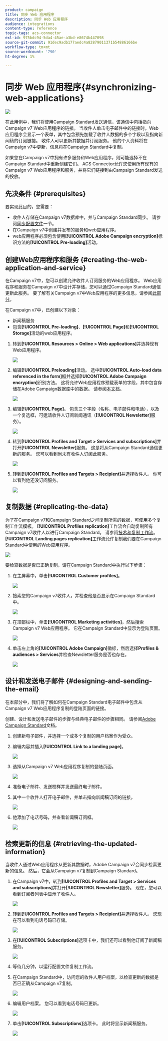 ```yaml
---
product: campaign
title: 同步 Web 应用程序
description: 同步 Web 应用程序
audience: integrations
content-type: reference
topic-tags: acs-connector
exl-id: 975bdc94-5da4-45ae-a3bd-e8674b447098
source-git-commit: 91dec9adb177aedc4a82879011371b54886166be
workflow-type: tm+mt
source-wordcount: '790'
ht-degree: 1%

---
```


# 同步 Web 应用程序{#synchronizing-web-applications}

![](../../assets/v7-only.svg)

在此用例中，我们将使用Campaign Standard发送通信，该通信中包括指向Campaign v7 Web应用程序的链接。 当收件人单击电子邮件中的链接时，Web应用程序会显示一个表单，其中包含预先加载了收件人数据的多个字段以及指向新闻稿的订阅链接。 收件人可以更新其数据并订阅服务。 他的个人资料将在Campaign v7中更新，信息将在Campaign Standard中复制。

如果您在Campaign v7中拥有许多服务和Web应用程序，则可能选择不在Campaign Standard中重新创建它们。 ACS Connector允许您使用所有现有的Campaign v7 Web应用程序和服务，并将它们链接到由Campaign Standard发送的投放。

## 先决条件 {#prerequisites}

要实现此目的，您需要：

* 收件人存储在Campaign v7数据库中，并与Campaign Standard同步。 请参阅[同步配置文件](../../integrations/using/synchronizing-profiles.md)一节。
* 在Campaign v7中创建并发布的服务和web应用程序。
* web应用程序必须包含使用&#x200B;**[!UICONTROL Adobe Campaign encryption]**&#x200B;标识方法的&#x200B;**[!UICONTROL Pre-loading]**&#x200B;活动。

## 创建Web应用程序和服务 {#creating-the-web-application-and-service}

在Campaign v7中，您可以创建允许收件人订阅服务的Web应用程序。 Web应用程序和服务在Campaign v7中设计并存储，您可以通过Campaign Standard通信更新此服务。 要了解有关Campaign v7中Web应用程序的更多信息，请参阅[此部分](../../web/using/adding-fields-to-a-web-form.md#subscription-checkboxes)。

在Campaign v7中，已创建以下对象：

* 新闻稿服务
* 包含&#x200B;**[!UICONTROL Pre-loading]**、**[!UICONTROL Page]**&#x200B;和&#x200B;**[!UICONTROL Storage]**&#x200B;活动的web应用程序。

1. 转到&#x200B;**[!UICONTROL Resources > Online > Web applications]**&#x200B;并选择现有Web应用程序。

   ![](assets/acs_connect_lp_2.png)

1. 编辑&#x200B;**[!UICONTROL Preloading]**&#x200B;活动。 选中&#x200B;**[!UICONTROL Auto-load data referenced in the form]**&#x200B;框并选择&#x200B;**[!UICONTROL Adobe Campaign encryption]**&#x200B;识别方法。 这将允许Web应用程序预载表单的字段，其中包含存储在Adobe Campaign数据库中的数据。 请参阅[本文档](../../web/using/publishing-a-web-form.md#pre-loading-the-form-data)。

   ![](assets/acs_connect_lp_4.png)

1. 编辑&#x200B;**[!UICONTROL Page]**。 包含三个字段（名称、电子邮件和电话），以及一个复选框，可邀请收件人订阅新闻通讯（**[!UICONTROL Newsletter]**&#x200B;服务）。

   ![](assets/acs_connect_lp_3.png)

1. 转到&#x200B;**[!UICONTROL Profiles and Target > Services and subscriptions]**&#x200B;并打开&#x200B;**[!UICONTROL Newsletter]**&#x200B;服务。 这是将从Campaign Standard通信更新的服务。 您可以看到尚未有收件人订阅此服务。

   ![](assets/acs_connect_lp_5.png)

1. 转到&#x200B;**[!UICONTROL Profiles and Targets > Recipient]**&#x200B;并选择收件人。 你可以看到他还没订阅服务。

   ![](assets/acs_connect_lp_6.png)

## 复制数据 {#replicating-the-data}

为了在Campaign v7和Campaign Standard之间复制所需的数据，可使用多个复制工作流模板。 **[!UICONTROL Profiles replication]**&#x200B;工作流会自动复制所有Campaign v7收件人以进行Campaign Standard。 请参阅[技术和复制工作流](../../integrations/using/acs-connector-principles-and-data-cycle.md#technical-and-replication-workflows)。 **[!UICONTROL Landing pages replication]**&#x200B;工作流允许复制我们要在Campaign Standard中使用的Web应用程序。

![](assets/acs_connect_lp_1.png)

要检查数据是否已正确复制，请在Campaign Standard中执行以下步骤：

1. 在主屏幕中，单击&#x200B;**[!UICONTROL Customer profiles]**。

   ![](assets/acs_connect_lp_7.png)

1. 搜索您的Campaign v7收件人，并检查他是否显示在Campaign Standard中。

   ![](assets/acs_connect_lp_8.png)

1. 在顶部栏中，单击&#x200B;**[!UICONTROL Marketing activities]**，然后搜索Campaign v7 Web应用程序。 它在Campaign Standard中显示为登陆页面。

   ![](assets/acs_connect_lp_9.png)

1. 单击左上角的&#x200B;**[!UICONTROL Adobe Campaign]**&#x200B;徽标，然后选择&#x200B;**Profiles &amp; audiences > Services**&#x200B;并检查Newsletter服务是否也存在。

   ![](assets/acs_connect_lp_10.png)

## 设计和发送电子邮件 {#designing-and-sending-the-email}

在本部分中，我们将了解如何在Campaign Standard电子邮件中包含从Campaign v7 Web应用程序复制的登陆页面的链接。

创建、设计和发送电子邮件的步骤与经典电子邮件的步骤相同。 请参阅[Adobe Campaign Standard](https://experienceleague.adobe.com/docs/campaign-standard.html?lang=zh-Hans)文档。

1. 创建新电子邮件，并选择一个或多个复制的用户档案作为受众。
1. 编辑内容并插入&#x200B;**[!UICONTROL Link to a landing page]**。

   ![](assets/acs_connect_lp_12.png)

1. 选择从Campaign v7 Web应用程序复制的登陆页面。

   ![](assets/acs_connect_lp_13.png)

1. 准备电子邮件、发送校样并发送最终电子邮件。
1. 其中一个收件人打开电子邮件，并单击指向新闻稿订阅的链接。

   ![](assets/acs_connect_lp_14.png)

1. 他添加了电话号码，并查看新闻稿订阅框。

   ![](assets/acs_connect_lp_15.png)

## 检索更新的信息 {#retrieving-the-updated-information}

当收件人通过Web应用程序从更新其数据时，Adobe Campaign v7会同步检索更新的信息。 然后，它会从Campaign v7复制到Campaign Standard。

1. 在Campaign v7中，转到&#x200B;**[!UICONTROL Profiles and Target > Services and subscriptions]**&#x200B;并打开&#x200B;**[!UICONTROL Newsletter]**&#x200B;服务。 现在，您可以看到订阅者列表中显示了收件人。

   ![](assets/acs_connect_lp_16.png)

1. 转到&#x200B;**[!UICONTROL Profiles and Targets > Recipient]**&#x200B;并选择收件人。 您现在可以看到电话号码已存储。

   ![](assets/acs_connect_lp_17.png)

1. 在&#x200B;**[!UICONTROL Subscriptions]**&#x200B;选项卡中，我们还可以看到他订阅了新闻稿服务。

   ![](assets/acs_connect_lp_18.png)

1. 等待几分钟，以运行配置文件复制工作流。
1. 在Campaign Standard中，访问您的收件人用户档案，以检查更新的数据是否已正确从Campaign v7复制。

   ![](assets/acs_connect_lp_19.png)

1. 编辑用户档案。 您可以看到电话号码已更新。

   ![](assets/acs_connect_lp_20.png)

1. 单击&#x200B;**[!UICONTROL Subscriptions]**&#x200B;选项卡。 此时将显示新闻稿服务。

   ![](assets/acs_connect_lp_21.png)
